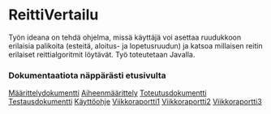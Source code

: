 ﻿# ReittiVertailu

Työn ideana on tehdä ohjelma, missä käyttäjä voi asettaa ruudukkoon erilaisia 
palikoita (esteitä, aloitus- ja lopetusruudun) ja katsoa millaisen reitin
erilaiset reittialgoritmit löytävät. Työ toteutetaan Javalla.


### Dokumentaatiota näppärästi etusivulta
[Määrittelydokumentti](Dokumentaatio/Maarittelydokumentti.md)
[Aiheenmäärittely](Dokumentaatio/Aiheenmaarittely.md)
[Toteutusdokumentti](Dokumentaatio/Toteutusdokumentti.md)
[Testausdokumentti](Dokumentaatio/Testausdokumentti.md)
[Käyttöohje](Dokumentaatio/ohje.md)
[Viikkoraportti1](Dokumentaatio/Viikkoraportti1.md)
[Viikkoraportti2](Dokumentaatio/Viikkoraportti2.md)
[Viikkoraportti3](Dokumentaatio/Viikkoraportti3.md)